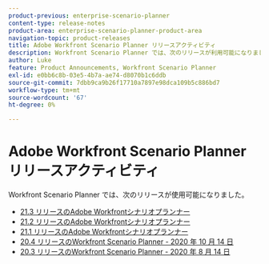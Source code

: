 ```yaml
---
product-previous: enterprise-scenario-planner
content-type: release-notes
product-area: enterprise-scenario-planner-product-area
navigation-topic: product-releases
title: Adobe Workfront Scenario Planner リリースアクティビティ
description: Workfront Scenario Planner では、次のリリースが利用可能になりました。
author: Luke
feature: Product Announcements, Workfront Scenario Planner
exl-id: e0bb6c8b-03e5-4b7a-ae74-d8070b1c6ddb
source-git-commit: 7dbb9ca9b26f17710a7897e98dca109b5c886bd7
workflow-type: tm+mt
source-wordcount: '67'
ht-degree: 0%

---
```


# Adobe Workfront Scenario Planner リリースアクティビティ

Workfront Scenario Planner では、次のリリースが使用可能になりました。

<!--* [Adobe Workfront Scenario Planner with the 21.4 release](../../../product-announcements/product-releases/scenario-planner-release-activity/sp-release-21-4.md) -->

* [21.3 リリースのAdobe Workfrontシナリオプランナー](../../../product-announcements/product-releases/scenario-planner-release-activity/sp-release-21-3.md)
* [21.2 リリースのAdobe Workfrontシナリオプランナー](../../../product-announcements/product-releases/scenario-planner-release-activity/sp-release-21-2.md)
* [21.1 リリースのAdobe Workfrontシナリオプランナー](../../../product-announcements/product-releases/scenario-planner-release-activity/sp-release-21-1.md)
* [20.4 リリースのWorkfront Scenario Planner - 2020 年 10 月 14 日](../../../product-announcements/product-releases/scenario-planner-release-activity/sp-release-20.4.md)
* [20.3 リリースのWorkfront Scenario Planner - 2020 年 8 月 14 日](../../../product-announcements/product-releases/scenario-planner-release-activity/sp-release-20-3.md)
